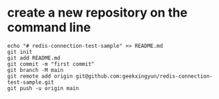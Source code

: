 
# create a new repository on the command line
```
echo "# redis-connection-test-sample" >> README.md
git init
git add README.md
git commit -m "first commit"
git branch -M main
git remote add origin git@github.com:geekxingyun/redis-connection-test-sample.git
git push -u origin main
```